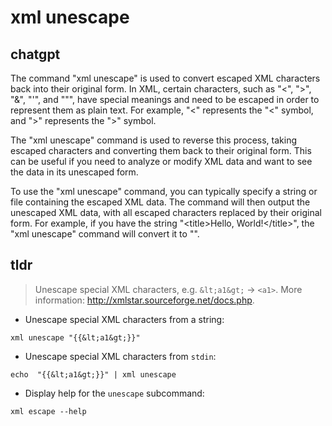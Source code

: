 # xml unescape 
## chatgpt 
The command "xml unescape" is used to convert escaped XML characters back into their original form. In XML, certain characters, such as "<", ">", "&", "'", and """, have special meanings and need to be escaped in order to represent them as plain text. For example, "&lt;" represents the "<" symbol, and "&gt;" represents the ">" symbol.

The "xml unescape" command is used to reverse this process, taking escaped characters and converting them back to their original form. This can be useful if you need to analyze or modify XML data and want to see the data in its unescaped form.

To use the "xml unescape" command, you can typically specify a string or file containing the escaped XML data. The command will then output the unescaped XML data, with all escaped characters replaced by their original form. For example, if you have the string "&lt;title&gt;Hello, World!&lt;/title&gt;", the "xml unescape" command will convert it to "<title>Hello, World!</title>". 

## tldr 
 
> Unescape special XML characters, e.g. `&lt;a1&gt;` → `<a1>`.
> More information: <http://xmlstar.sourceforge.net/docs.php>.

- Unescape special XML characters from a string:

`xml unescape "{{&lt;a1&gt;}}"`

- Unescape special XML characters from `stdin`:

`echo  "{{&lt;a1&gt;}}" | xml unescape`

- Display help for the `unescape` subcommand:

`xml escape --help`
